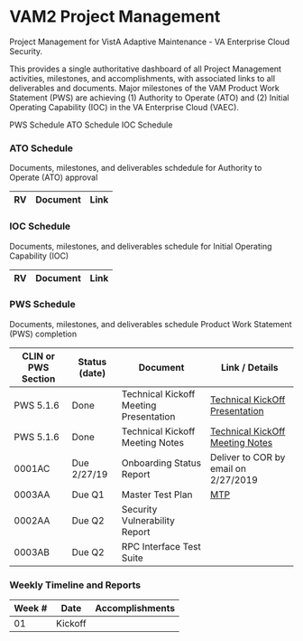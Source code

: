 # VAM2 Project Management
Project Management for VistA Adaptive Maintenance - VA Enterprise Cloud Security. 

This provides a single authoritative dashboard of all Project Management activities, milestones, and accomplishments, with associated links to all deliverables and documents. Major milestones of the VAM  Product Work Statement (PWS)  are achieving (1) Authority to Operate (ATO)  and  (2) Initial Operating Capability (IOC) in the VA Enterprise Cloud (VAEC). 

PWS Schedule
ATO Schedule
IOC Schedule



### ATO Schedule
Documents, milestones, and deliverables schdedule for Authority to Operate (ATO) approval

|RV | Document |  Link |
|---|---|---|


### IOC Schedule
Documents, milestones, and deliverables schedule for Initial Operating Capability (IOC)

|RV | Document |  Link |
|---|---|---|


### PWS Schedule
Documents, milestones, and deliverables schedule Product Work Statement (PWS) completion

|CLIN or PWS Section | Status (date) | Document  | Link / Details |
|---|---|---|---|
|PWS 5.1.6 | Done | Technical Kickoff Meeting Presentation | [Technical KickOff Presentation](/Documents/Technical_Kickoff_Meeting/VAM2_Technical_KickOff_Meeting_20190206.pdf) |
|PWS 5.1.6 | Done | Technical Kickoff Meeting Notes |  [Technical KickOff Meeting Notes](/Documents/Technical_Kickoff_Meeting/VAM2_Technical_Kickoff_Meeting_Notes_20190206.md) |
|0001AC | Due 2/27/19 |  Onboarding Status Report | Deliver to COR by email on 2/27/2019 |
|0003AA | Due Q1 | Master Test Plan|  [MTP](/Documents/Master_Test_Plan.md) |
|0002AA	| Due Q2 | Security Vulnerability Report |    |
|0003AB	| Due Q2 | RPC Interface Test Suite |    |



### Weekly Timeline and Reports
Week #  | Date | Accomplishments
|---|---|---|
| 01 | Kickoff 


